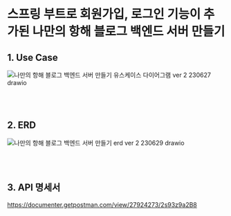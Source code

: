 # 스프링 부트로 회원가입, 로그인 기능이 추가된 나만의 항해 블로그 백엔드 서버 만들기

## 1. Use Case
![나만의 항해 블로그 백엔드 서버 만들기 유스케이스 다이어그램 ver 2 230627 drawio](https://github.com/HaenaCho01/myVoyageBlogVer2/assets/131599243/ec684629-84fc-4416-aaca-f827d6451db2)

<br/>
<br/>

## 2. ERD
![나만의 항해 블로그 백엔드 서버 만들기 erd ver 2 230629 drawio](https://github.com/HaenaCho01/myVoyageBlogVer2/assets/131599243/5ce7672c-1793-4f18-bc35-427dc7de2350)

<br/>
<br/>

## 3. API 명세서
https://documenter.getpostman.com/view/27924273/2s93z9a2B8

<br/>
